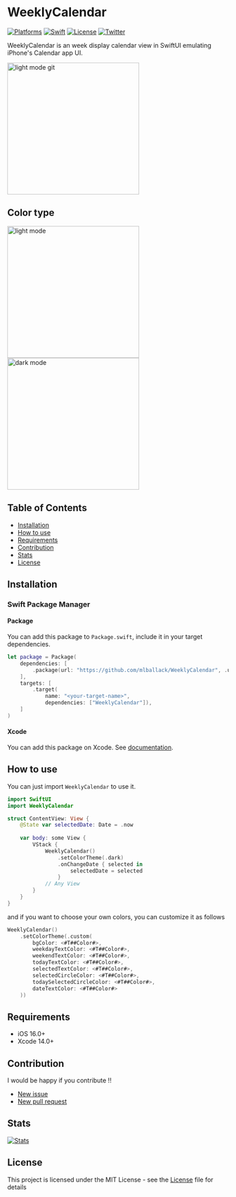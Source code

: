 # WeeklyCalendar
[![Platforms](https://img.shields.io/badge/platform-iOS-blue.svg?style=flat)](https://github.com/mlballack/WeeklyCalendar/)
[![Swift](https://img.shields.io/badge/Swift-5-orange.svg)](https://github.com/mlballack/WeeklyCalendar/)
[![License](https://img.shields.io/github/license/mlballack/WeeklyCalendar)](https://github.com/mlballack/WeeklyCalendar/blob/main/LICENSE.md)
[![Twitter](https://img.shields.io/twitter/follow/mh_poteto?style=social)](https://twitter.com/mh_poteto)

WeeklyCalendar is an week display calendar view in SwiftUI emulating iPhone's Calendar app UI.

<img src="https://github.com/mlballack/WeeklyCalendar/assets/77086210/af24f842-da0e-41cd-9da5-9ec3eab4d5dd" width="300" alt="light mode git"/>

## Color type 
<img src="https://github.com/mlballack/WeeklyCalendar/assets/77086210/8a9aca0d-2dab-4946-9af8-19d2dbbb1108" width="300" alt="light mode"/>
<img src="https://github.com/mlballack/WeeklyCalendar/assets/77086210/8eba7166-473b-49b5-84e0-d2633781b905" width="300" alt="dark mode"/>

## Table of Contents

- [Installation](#installation)
- [How to use](#how-to-use)
- [Requirements](#requirements)
- [Contribution](#contribution)
- [Stats](#stats)
- [License](#license)

## Installation

### Swift Package Manager

#### Package

You can add this package to `Package.swift`, include it in your target dependencies.

```swift
let package = Package(
    dependencies: [
        .package(url: "https://github.com/mlballack/WeeklyCalendar", .upToNextMajor(from: "0.1.0")),
    ],
    targets: [
        .target(
            name: "<your-target-name>",
            dependencies: ["WeeklyCalendar"]),
    ]
)
```

#### Xcode

You can add this package on Xcode.
See [documentation](https://developer.apple.com/documentation/swift_packages/adding_package_dependencies_to_your_app).

## How to use

You can just import `WeeklyCalendar` to use it.

```swift
import SwiftUI
import WeeklyCalendar

struct ContentView: View {
    @State var selectedDate: Date = .now
    
    var body: some View {
        VStack {
            WeeklyCalendar()
                .setColorTheme(.dark)
                .onChangeDate { selected in
                    selectedDate = selected
                }
            // Any View
        }
    }
}
```

and if you want to choose your own colors, you can customize it as follows

```swift
WeeklyCalendar()
    .setColorTheme(.custom(
        bgColor: <#T##Color#>,
        weekdayTextColor: <#T##Color#>,
        weekendTextColor: <#T##Color#>,
        todayTextColor: <#T##Color#>,
        selectedTextColor: <#T##Color#>,
        selectedCircleColor: <#T##Color#>,
        todaySelectedCircleColor: <#T##Color#>,
        dateTextColor: <#T##Color#>
    ))
```

## Requirements

- iOS 16.0+
- Xcode 14.0+

## Contribution

I would be happy if you contribute !!

- [New issue](https://github.com/mlballack/WeeklyCalendar/issues/new)
- [New pull request](https://github.com/mlballack/WeeklyCalendar/compare)

## Stats

[![Stats](https://repobeats.axiom.co/api/embed/3b9229c64d59197051a610e702ffb2cc822db648.svg "Repobeats analytics image")](https://github.com/mlballack/WeeklyCalendar)

## License
This project is licensed under the MIT License - see the [License](https://github.com/mlballack/WeeklyCalendar/blob/main/LICENSE.md) file for details
